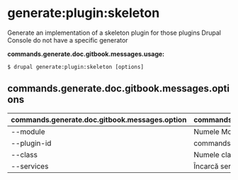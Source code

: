 # generate:plugin:skeleton
Generate an implementation of a skeleton plugin for those plugins Drupal Console do not have a specific generator

**commands.generate.doc.gitbook.messages.usage:**
```
$ drupal generate:plugin:skeleton [options]
```

## commands.generate.doc.gitbook.messages.options
commands.generate.doc.gitbook.messages.option | commands.generate.doc.gitbook.messages.details
-------|-------------
--module | Numele Modulului.
--plugin-id | commands.generate.plugin.options.plugin-id
--class | Numele clasei pluginului
--services | Încarcă serviciile din container.
